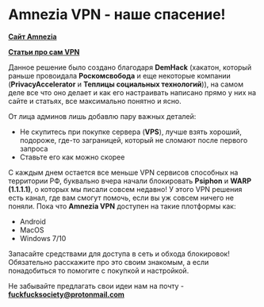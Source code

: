 # Amnezia VPN - наше спасение! 
**[Сайт Amnezia](https://ru.amnezia.org/)**

**[Статьи про сам VPN](https://habr.com/ru/company/amnezia/blog/)**

Данное решение было создано благодаря **DemHack** (хакатон, который раньше провоидала **Роскомсвобода** и еще некоторые компании (**PrivacyAccelerator** и **Теплицы социальных технологий**)), на самом деле все что оно делает и как 
его настраивать написано прямо у них на сайте и статьях, все максимально понятно и ясно. 

От лица админов лишь добавлю пару важных деталей: 
* Не скупитесь при покупке сервера (**VPS**), лучше взять хороший, подороже, где-то заграницей, который не сломают после первого запроса
* Ставьте его как можно скорее

С каждым днем остается все меньше VPN сервисов способных на территории РФ, буквально вчера начали блокировать **Psiphon** и **WARP (1.1.1.1)**, о которых мы писали совсем недавно! 
У этого VPN решения есть канал, где вам смогут помочь, если вы уж совсем ничего не поняли. 
Пока что **Amnezia VPN** доступен на такие плотформы как: 
- Android
- MacOS
- Windows 7/10 

Запасайте средствами для доступа в сеть и обхода блокировок! Обязательно расскажите про это своим знакомым, а если понадобиться то помогите с покупкой и настройкой.

Не забывайте предлагать свои идеи нам на почту - **fuckfucksociety@protonmail.com**
